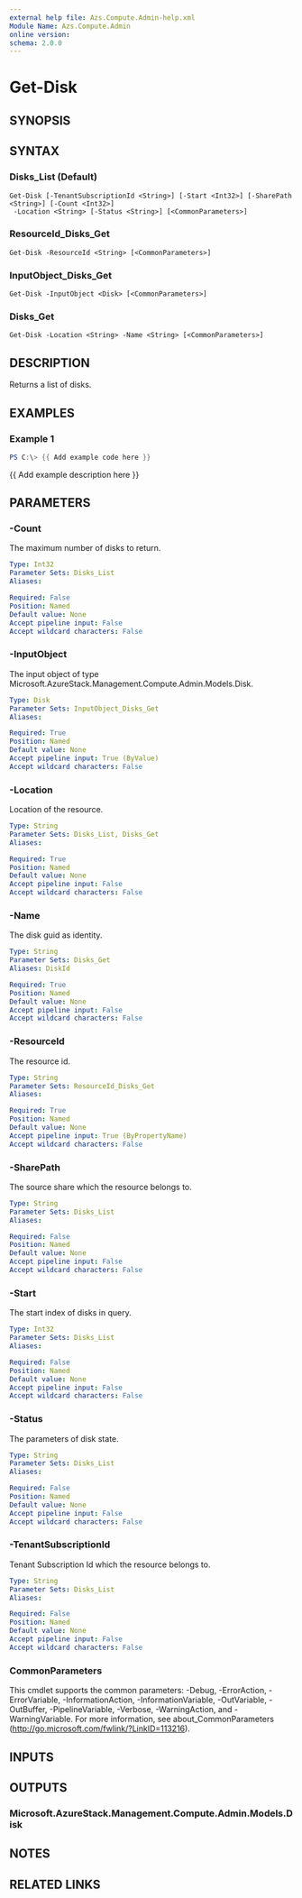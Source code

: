 ```yaml
---
external help file: Azs.Compute.Admin-help.xml
Module Name: Azs.Compute.Admin
online version:
schema: 2.0.0
---
```


# Get-Disk

## SYNOPSIS

## SYNTAX

### Disks_List (Default)
```
Get-Disk [-TenantSubscriptionId <String>] [-Start <Int32>] [-SharePath <String>] [-Count <Int32>]
 -Location <String> [-Status <String>] [<CommonParameters>]
```

### ResourceId_Disks_Get
```
Get-Disk -ResourceId <String> [<CommonParameters>]
```

### InputObject_Disks_Get
```
Get-Disk -InputObject <Disk> [<CommonParameters>]
```

### Disks_Get
```
Get-Disk -Location <String> -Name <String> [<CommonParameters>]
```

## DESCRIPTION
Returns a list of disks.

## EXAMPLES

### Example 1
```powershell
PS C:\> {{ Add example code here }}
```

{{ Add example description here }}

## PARAMETERS

### -Count
The maximum number of disks to return.

```yaml
Type: Int32
Parameter Sets: Disks_List
Aliases:

Required: False
Position: Named
Default value: None
Accept pipeline input: False
Accept wildcard characters: False
```

### -InputObject
The input object of type Microsoft.AzureStack.Management.Compute.Admin.Models.Disk.

```yaml
Type: Disk
Parameter Sets: InputObject_Disks_Get
Aliases:

Required: True
Position: Named
Default value: None
Accept pipeline input: True (ByValue)
Accept wildcard characters: False
```

### -Location
Location of the resource.

```yaml
Type: String
Parameter Sets: Disks_List, Disks_Get
Aliases:

Required: True
Position: Named
Default value: None
Accept pipeline input: False
Accept wildcard characters: False
```

### -Name
The disk guid as identity.

```yaml
Type: String
Parameter Sets: Disks_Get
Aliases: DiskId

Required: True
Position: Named
Default value: None
Accept pipeline input: False
Accept wildcard characters: False
```

### -ResourceId
The resource id.

```yaml
Type: String
Parameter Sets: ResourceId_Disks_Get
Aliases:

Required: True
Position: Named
Default value: None
Accept pipeline input: True (ByPropertyName)
Accept wildcard characters: False
```

### -SharePath
The source share which the resource belongs to.

```yaml
Type: String
Parameter Sets: Disks_List
Aliases:

Required: False
Position: Named
Default value: None
Accept pipeline input: False
Accept wildcard characters: False
```

### -Start
The start index of disks in query.

```yaml
Type: Int32
Parameter Sets: Disks_List
Aliases:

Required: False
Position: Named
Default value: None
Accept pipeline input: False
Accept wildcard characters: False
```

### -Status
The parameters of disk state.

```yaml
Type: String
Parameter Sets: Disks_List
Aliases:

Required: False
Position: Named
Default value: None
Accept pipeline input: False
Accept wildcard characters: False
```

### -TenantSubscriptionId
Tenant Subscription Id which the resource belongs to.

```yaml
Type: String
Parameter Sets: Disks_List
Aliases:

Required: False
Position: Named
Default value: None
Accept pipeline input: False
Accept wildcard characters: False
```

### CommonParameters
This cmdlet supports the common parameters: -Debug, -ErrorAction, -ErrorVariable, -InformationAction, -InformationVariable, -OutVariable, -OutBuffer, -PipelineVariable, -Verbose, -WarningAction, and -WarningVariable. For more information, see about_CommonParameters (http://go.microsoft.com/fwlink/?LinkID=113216).

## INPUTS

## OUTPUTS

### Microsoft.AzureStack.Management.Compute.Admin.Models.Disk

## NOTES

## RELATED LINKS
